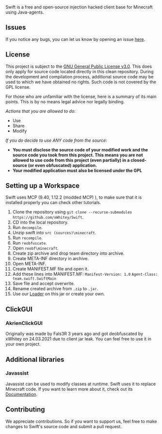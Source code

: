Swift is a free and open-source injection hacked client base for Minecraft using Java-agents.

## Issues
If you notice any bugs, you can let us know by opening an issue [here](https://github.com/xWhitey/Swift/issues).

## License
This project is subject to the [GNU General Public License v3.0](https://www.gnu.org/licenses/gpl-3.0.en.html). This does only apply for source code located directly in this clean repository. During the development and compilation process, additional source code may be used to which we have obtained no rights. Such code is not covered by the GPL license.

For those who are unfamiliar with the license, here is a summary of its main points. This is by no means legal advice nor legally binding.

*Actions that you are allowed to do:*

- Use
- Share
- Modify

*If you do decide to use ANY code from the source:*

- **You must disclose the source code of your modified work and the source code you took from this project. This means you are not allowed to use code from this project (even partially) in a closed-source (or even obfuscated) application.**
- **Your modified application must also be licensed under the GPL**

## Setting up a Workspace
Swift uses MCP (9.40, 1.12.2 (modded MCP) ), to make sure that it is installed properly you can check other tutorials.
1. Clone the repository using `git clone --recurse-submodules https://github.com/xWhitey/Swift`. 
2. CD into the local repository.
3. Run `decompile`.
4. Unzip swift into `src (sources)\minecraft`.
5. Run `recompile`.
6. Run `reobfuscate`.
7. Open `reobf\minecraft`.
7. Create zip archive and drop team directory into archive.
8. Create META-INF directory in archive.
9. Open META-INF.
10. Create MANIFEST.MF file and open it.
11. Add these lines into MANIFEST.MF:
`Manifest-Version: 1.0`
`Agent-Class: team.swift.SwiftMain`
12. Save file and accept overwrite.
13. Rename created archive from `.zip` to `.jar`.
14. Use our [Loader](https://github.com/xWhitey/Loader) on this jar or create your own.

## ClickGUI
### AkrienClickGUI
Originally was made by Fals3R 3 years ago and got deobfuscated by xWhitey on 24.03.2021 due to client jar leak.
You can feel free to use it in your own project.

## Additional libraries
### Javassist
Javassist can be used to modify classes at runtime. Swift uses it to replace Minecraft code. If you want to learn more about it, check out its [Documentation](https://www.javassist.org/html/index.html).

## Contributing
We appreciate contributions. So if you want to support us, feel free to make changes to Swift's source code and submit a pull request.